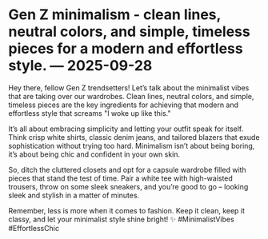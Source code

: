 # Gen Z minimalism - clean lines, neutral colors, and simple, timeless pieces for a modern and effortless style. — 2025-09-28

Hey there, fellow Gen Z trendsetters! Let’s talk about the minimalist vibes that are taking over our wardrobes. Clean lines, neutral colors, and simple, timeless pieces are the key ingredients for achieving that modern and effortless style that screams "I woke up like this."

It’s all about embracing simplicity and letting your outfit speak for itself. Think crisp white shirts, classic denim jeans, and tailored blazers that exude sophistication without trying too hard. Minimalism isn’t about being boring, it’s about being chic and confident in your own skin.

So, ditch the cluttered closets and opt for a capsule wardrobe filled with pieces that stand the test of time. Pair a white tee with high-waisted trousers, throw on some sleek sneakers, and you’re good to go – looking sleek and stylish in a matter of minutes.

Remember, less is more when it comes to fashion. Keep it clean, keep it classy, and let your minimalist style shine bright! ✨ #MinimalistVibes #EffortlessChic